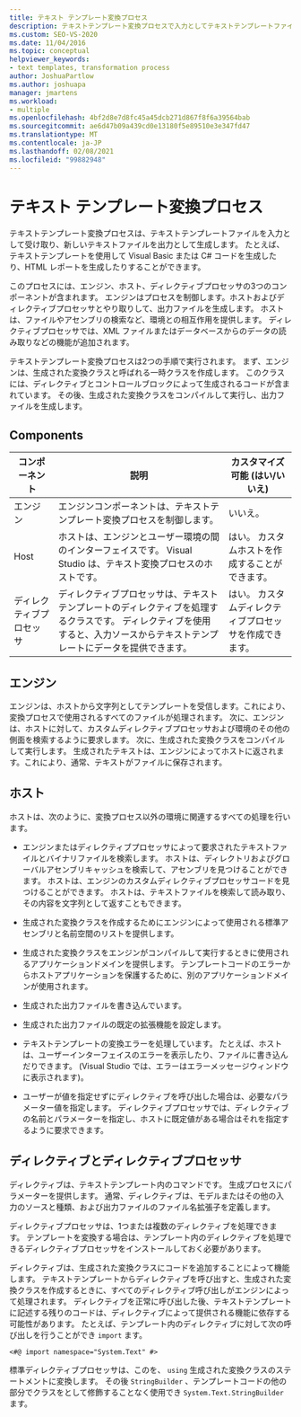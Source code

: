 ```yaml
---
title: テキスト テンプレート変換プロセス
description: テキストテンプレート変換プロセスで入力としてテキストテンプレートファイルを取得し、出力として新しいテキストファイルを生成する方法について説明します。
ms.custom: SEO-VS-2020
ms.date: 11/04/2016
ms.topic: conceptual
helpviewer_keywords:
- text templates, transformation process
author: JoshuaPartlow
ms.author: joshuapa
manager: jmartens
ms.workload:
- multiple
ms.openlocfilehash: 4bf2d8e7d8fc45a45dcb271d867f8f6a39564bab
ms.sourcegitcommit: ae6d47b09a439cd0e13180f5e89510e3e347fd47
ms.translationtype: MT
ms.contentlocale: ja-JP
ms.lasthandoff: 02/08/2021
ms.locfileid: "99882948"
---
```

# <a name="the-text-template-transformation-process"></a>テキスト テンプレート変換プロセス
テキストテンプレート変換プロセスは、テキストテンプレートファイルを入力として受け取り、新しいテキストファイルを出力として生成します。 たとえば、テキストテンプレートを使用して Visual Basic または C# コードを生成したり、HTML レポートを生成したりすることができます。

 このプロセスには、エンジン、ホスト、ディレクティブプロセッサの3つのコンポーネントが含まれます。 エンジンはプロセスを制御します。ホストおよびディレクティブプロセッサとやり取りして、出力ファイルを生成します。 ホストは、ファイルやアセンブリの検索など、環境との相互作用を提供します。 ディレクティブプロセッサでは、XML ファイルまたはデータベースからのデータの読み取りなどの機能が追加されます。

 テキストテンプレート変換プロセスは2つの手順で実行されます。 まず、エンジンは、生成された変換クラスと呼ばれる一時クラスを作成します。 このクラスには、ディレクティブとコントロールブロックによって生成されるコードが含まれています。 その後、生成された変換クラスをコンパイルして実行し、出力ファイルを生成します。

## <a name="components"></a>Components

|コンポーネント|説明|カスタマイズ可能 (はい/いいえ)|
|-|-|-|
|エンジン|エンジンコンポーネントは、テキストテンプレート変換プロセスを制御します。|いいえ。|
|Host|ホストは、エンジンとユーザー環境の間のインターフェイスです。 Visual Studio は、テキスト変換プロセスのホストです。|はい。 カスタムホストを作成することができます。|
|ディレクティブプロセッサ|ディレクティブプロセッサは、テキストテンプレートのディレクティブを処理するクラスです。 ディレクティブを使用すると、入力ソースからテキストテンプレートにデータを提供できます。|はい。 カスタムディレクティブプロセッサを作成できます。|

## <a name="the-engine"></a>エンジン
 エンジンは、ホストから文字列としてテンプレートを受信します。これにより、変換プロセスで使用されるすべてのファイルが処理されます。 次に、エンジンは、ホストに対して、カスタムディレクティブプロセッサおよび環境のその他の側面を検索するように要求します。 次に、生成された変換クラスをコンパイルして実行します。 生成されたテキストは、エンジンによってホストに返されます。これにより、通常、テキストがファイルに保存されます。

## <a name="the-host"></a>ホスト
 ホストは、次のように、変換プロセス以外の環境に関連するすべての処理を行います。

- エンジンまたはディレクティブプロセッサによって要求されたテキストファイルとバイナリファイルを検索します。 ホストは、ディレクトリおよびグローバルアセンブリキャッシュを検索して、アセンブリを見つけることができます。 ホストは、エンジンのカスタムディレクティブプロセッサコードを見つけることができます。 ホストは、テキストファイルを検索して読み取り、その内容を文字列として返すこともできます。

- 生成された変換クラスを作成するためにエンジンによって使用される標準アセンブリと名前空間のリストを提供します。

- 生成された変換クラスをエンジンがコンパイルして実行するときに使用されるアプリケーションドメインを提供します。 テンプレートコードのエラーからホストアプリケーションを保護するために、別のアプリケーションドメインが使用されます。

- 生成された出力ファイルを書き込んでいます。

- 生成された出力ファイルの既定の拡張機能を設定します。

- テキストテンプレートの変換エラーを処理しています。 たとえば、ホストは、ユーザーインターフェイスのエラーを表示したり、ファイルに書き込んだりできます。 (Visual Studio では、エラーはエラーメッセージウィンドウに表示されます)。

- ユーザーが値を指定せずにディレクティブを呼び出した場合は、必要なパラメーター値を指定します。 ディレクティブプロセッサでは、ディレクティブの名前とパラメーターを指定し、ホストに既定値がある場合はそれを指定するように要求できます。

## <a name="directives-and-directive-processors"></a>ディレクティブとディレクティブプロセッサ
 ディレクティブは、テキストテンプレート内のコマンドです。 生成プロセスにパラメーターを提供します。 通常、ディレクティブは、モデルまたはその他の入力のソースと種類、および出力ファイルのファイル名拡張子を定義します。

 ディレクティブプロセッサは、1つまたは複数のディレクティブを処理できます。 テンプレートを変換する場合は、テンプレート内のディレクティブを処理できるディレクティブプロセッサをインストールしておく必要があります。

 ディレクティブは、生成された変換クラスにコードを追加することによって機能します。 テキストテンプレートからディレクティブを呼び出すと、生成された変換クラスを作成するときに、すべてのディレクティブ呼び出しがエンジンによって処理されます。 ディレクティブを正常に呼び出した後、テキストテンプレートに記述する残りのコードは、ディレクティブによって提供される機能に依存する可能性があります。 たとえば、テンプレート内のディレクティブに対して次の呼び出しを行うことができ `import` ます。

 `<#@ import namespace="System.Text" #>`

 標準ディレクティブプロセッサは、このを、 `using` 生成された変換クラスのステートメントに変換します。 その後 `StringBuilder` 、テンプレートコードの他の部分でクラスをとして修飾することなく使用でき `System.Text.StringBuilder` ます。
